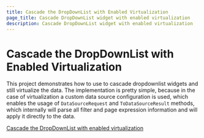 ```yaml
---
title: Cascade the DropDownList with Enabled Virtualization
page_title: Cascade DropDownList widget with enabled virtualization
description: Cascade DropDownList widget with enabled virtualization
---
```


# Cascade the DropDownList with Enabled Virtualization

This project demonstrates how to use to cascade dropdownlist widgets and still virtualize the data. The implementation is pretty simple, because in the case of virtualization a custom data source configuration is used,
which enables the usage of `DataSourceRequest` and `ToDataSourceResult` methods, which internally will parse all filter and page expression information and will apply it directly to the data.

[Cascade the DropDownList with enabled virtualization](https://github.com/telerik/ui-for-aspnet-mvc-examples/tree/master/dropdownlist/KendoDropDownListCascadingAndVirtualization)

